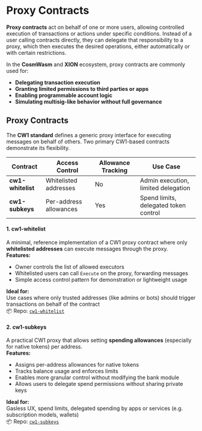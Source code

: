 # Proxy Contracts

**Proxy contracts** act on behalf of one or more users, allowing controlled execution of transactions or actions under specific conditions. Instead of a user calling contracts directly, they can delegate that responsibility to a proxy, which then executes the desired operations, either automatically or with certain restrictions.

In the **CosmWasm** and **XION** ecosystem, proxy contracts are commonly used for:

* **Delegating transaction execution**
* **Granting limited permissions to third parties or apps**
* **Enabling programmable account logic**
* **Simulating multisig-like behavior without full governance**



## Proxy Contracts

The **CW1 standard** defines a generic proxy interface for executing messages on behalf of others. Two primary CW1-based contracts demonstrate its flexibility.

| Contract          | Access Control         | Allowance Tracking | Use Case                              |
| ----------------- | ---------------------- | ------------------ | ------------------------------------- |
| **cw1-whitelist** | Whitelisted addresses  | No                 | Admin execution, limited delegation   |
| **cw1-subkeys**   | Per-address allowances | Yes                | Spend limits, delegated token control |

#### 1. **cw1-whitelist**

A minimal, reference implementation of a CW1 proxy contract where only **whitelisted addresses** can execute messages through the proxy.\
**Features:**

* Owner controls the list of allowed executors
* Whitelisted users can call `Execute` on the proxy, forwarding messages
* Simple access control pattern for demonstration or lightweight usage

**Ideal for:**\
Use cases where only trusted addresses (like admins or bots) should trigger transactions on behalf of the contract\
📦 Repo: [`cw1-whitelist`](https://crates.io/crates/cw1-whitelist)

#### 2. **cw1-subkeys**

A practical CW1 proxy that allows setting **spending allowances** (especially for native tokens) per address.\
**Features:**

* Assigns per-address allowances for native tokens
* Tracks balance usage and enforces limits
* Enables more granular control without modifying the bank module
* Allows users to delegate spend permissions without sharing private keys

**Ideal for:**\
Gasless UX, spend limits, delegated spending by apps or services (e.g. subscription models, wallets)\
📦 Repo: [`cw1-subkeys`](https://crates.io/crates/cw1-subkeys)
